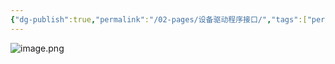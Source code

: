 ```yaml
---
{"dg-publish":true,"permalink":"/02-pages/设备驱动程序接口/","tags":["personal/blog","os"]}
---
```


![image.png](https://yelanyanyu-img-bed.oss-cn-hangzhou.aliyuncs.com/img/blog/2024/08/20240806222321.png)
